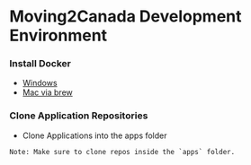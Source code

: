 # Moving2Canada Development Environment

### Install Docker

  - [Windows](https://docs.docker.com/desktop/install/windows-install/)
  - [Mac via brew](https://formulae.brew.sh/formula/docker)

### Clone Application Repositories
  - Clone Applications into the apps folder

  ```
  Note: Make sure to clone repos inside the `apps` folder.
  ```
